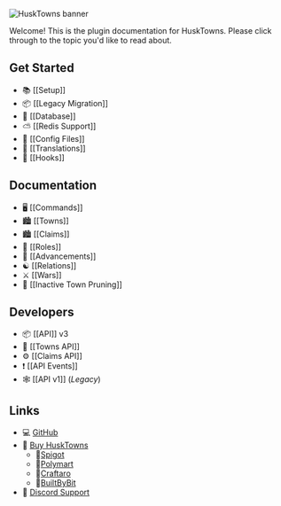 ![HuskTowns banner](https://raw.githubusercontent.com/WiIIiam278/HuskTowns/master/images/banner.png)

Welcome! This is the plugin documentation for HuskTowns. Please click through to the topic you'd like to read about.

## Get Started
* 📚 [[Setup]]
* 📦 [[Legacy Migration]]
* 📁 [[Database]]
* ⛅ [[Redis Support]]
* 📄 [[Config Files]]
* 📝 [[Translations]]
* 🔌 [[Hooks]]

## Documentation
* 🖥️ [[Commands]]
* 🏙️ [[Towns]]
* 🏙 [[Claims]]
* 🔨 [[Roles]]
* 🌟 [[Advancements]]
* ☯️ [[Relations]]
* ⚔️ [[Wars]]
* 🚫 [[Inactive Town Pruning]]

## Developers
* 📦 [[API]] v3
* 🧡 [[Towns API]]
* ⚙️ [[Claims API]]
* ❗ [[API Events]]
* 🕸️ [[API v1]] (*Legacy*)

## Links
* 💻 [GitHub](https://github.com/WiIIiam278/HuskTowns)
* 📂 [Buy HuskTowns](https://www.spigotmc.org/resources/husktowns.92672/)
  * 🛒[Spigot](https://www.spigotmc.org/resources/husktowns.92672/)
  * 🛒[Polymart](https://polymart.org/resource/husktowns.1056)
  * 🛒[Craftaro](https://craftaro.com/marketplace/product/husktowns.622)
  * 🛒[BuiltByBit](https://builtbybit.com/resources/husktowns.34959/)
* 💬 [Discord Support](https://discord.gg/tVYhJfyDWG)
